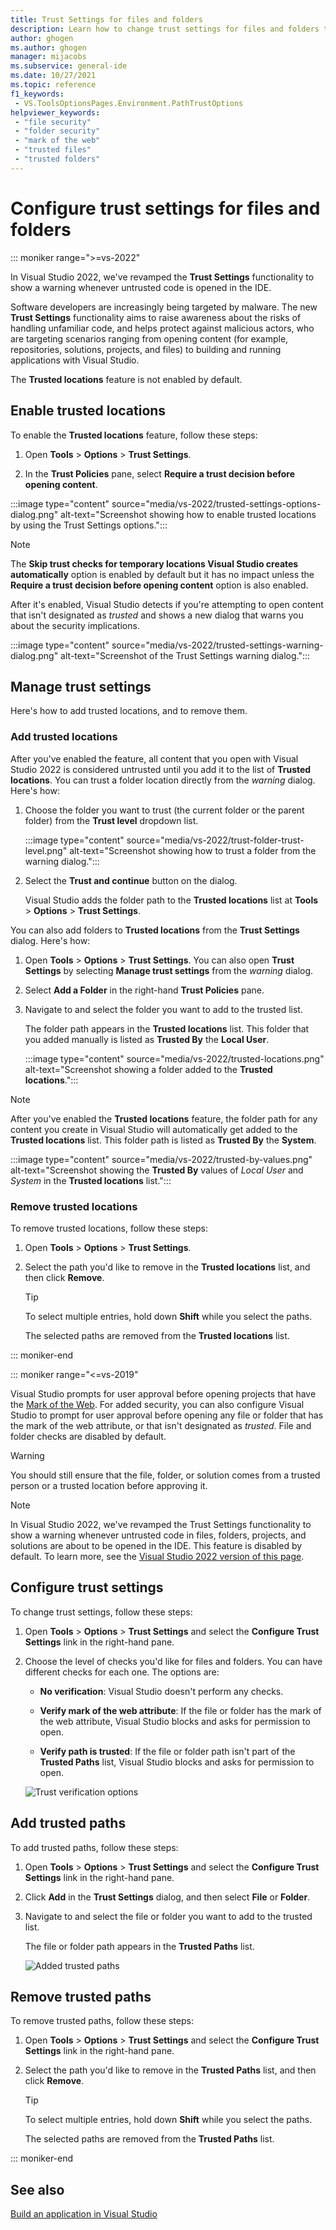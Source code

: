 ```yaml
---
title: Trust Settings for files and folders
description: Learn how to change trust settings for files and folders to keep Visual Studio secure.
author: ghogen
ms.author: ghogen
manager: mijacobs
ms.subservice: general-ide
ms.date: 10/27/2021
ms.topic: reference
f1_keywords:
 - VS.ToolsOptionsPages.Environment.PathTrustOptions
helpviewer_keywords:
 - "file security"
 - "folder security"
 - "mark of the web"
 - "trusted files"
 - "trusted folders"
---
```

# Configure trust settings for files and folders

::: moniker range=">=vs-2022"

In Visual Studio 2022, we've revamped the **Trust Settings** functionality to show a warning whenever untrusted code is opened in the IDE. 

Software developers are increasingly being targeted by malware. The new **Trust Settings** functionality aims to raise awareness about the risks of handling unfamiliar code, and helps protect against malicious actors, who are targeting scenarios ranging from opening content (for example, repositories, solutions, projects, and files) to building and running applications with Visual Studio. 

The **Trusted locations** feature is not enabled by default. 

## Enable trusted locations

To enable the **Trusted locations** feature, follow these steps:

1. Open **Tools** > **Options** > **Trust Settings**.

2. In the **Trust Policies** pane, select **Require a trust decision before opening content**.

:::image type="content" source="media/vs-2022/trusted-settings-options-dialog.png" alt-text="Screenshot showing how to enable trusted locations by using the Trust Settings options.":::

> [!NOTE]
> The **Skip trust checks for temporary locations Visual Studio creates automatically** option is enabled by default but it has no impact unless the **Require a trust decision before opening content** option is also enabled.

After it's enabled, Visual Studio detects if you're attempting to open content that isn't designated as *trusted* and shows a new dialog that warns you about the security implications.

:::image type="content" source="media/vs-2022/trusted-settings-warning-dialog.png" alt-text="Screenshot of the Trust Settings warning dialog.":::

## Manage trust settings

Here's how to add trusted locations, and to remove them.

### Add trusted locations

After you've enabled the feature, all content that you open with Visual Studio 2022 is considered untrusted until you add it to the list of **Trusted locations**.  You can trust a folder location directly from the *warning* dialog. Here's how:

1. Choose the folder you want to trust (the current folder or the parent folder) from the **Trust level** dropdown list.

   :::image type="content" source="media/vs-2022/trust-folder-trust-level.png" alt-text="Screenshot showing how to trust a folder from the warning dialog.":::

1. Select the **Trust and continue** button on the dialog.

   Visual Studio adds the folder path to the **Trusted locations** list at **Tools** > **Options** > **Trust Settings**.

You can also add folders to **Trusted locations** from the **Trust Settings** dialog. Here's how:

1. Open  **Tools** > **Options** > **Trust Settings**. You can also open **Trust Settings** by selecting **Manage trust settings** from the *warning* dialog.

2. Select **Add a Folder** in the right-hand **Trust Policies** pane.

3. Navigate to and select the folder you want to add to the trusted list.

   The folder path appears in the **Trusted locations** list. This folder that you added manually is listed as **Trusted By** the **Local User**.
   
   :::image type="content" source="media/vs-2022/trusted-locations.png" alt-text="Screenshot showing a folder added to the **Trusted locations**.":::

> [!NOTE]
> After you've enabled the **Trusted locations** feature, the folder path for any content you create in Visual Studio will automatically get added to the **Trusted locations** list. This folder path is listed as **Trusted By** the **System**.
> 
> :::image type="content" source="media/vs-2022/trusted-by-values.png" alt-text="Screenshot showing the **Trusted By** values of *Local User* and *System* in the **Trusted locations** list.":::

### Remove trusted locations

To remove trusted locations, follow these steps:

1. Open **Tools** > **Options** > **Trust Settings**.

2. Select the path you'd like to remove in the **Trusted locations** list, and then click **Remove**.

   > [!TIP]
   > To select multiple entries, hold down **Shift** while you select the paths.

   The selected paths are removed from the **Trusted locations** list.

::: moniker-end

::: moniker range="<=vs-2019"

Visual Studio prompts for user approval before opening projects that have the [Mark of the Web](/previous-versions/windows/internet-explorer/ie-developer/compatibility/ms537628(v=vs.85)). For added security, you can also configure Visual Studio to prompt for user approval before opening any file or folder that has the mark of the web attribute, or that isn't designated as *trusted*. File and folder checks are disabled by default.

> [!WARNING]
> You should still ensure that the file, folder, or solution comes from a trusted person or a trusted location before approving it.

> [!NOTE]
> In Visual Studio 2022, we've revamped the Trust Settings functionality to show a warning whenever untrusted code in files, folders, projects, and solutions are about to be opened in the IDE. This feature is disabled by default. To learn more, see the [Visual Studio 2022 version of this page](?view=vs-2022&preserve-view=true).

## Configure trust settings

To change trust settings, follow these steps:

1. Open **Tools** > **Options** > **Trust Settings** and select the **Configure Trust Settings** link in the right-hand pane.

2. Choose the level of checks you'd like for files and folders. You can have different checks for each one. The options are:

   * **No verification**: Visual Studio doesn't perform any checks.

   * **Verify mark of the web attribute**: If the file or folder has the mark of the web attribute, Visual Studio blocks and asks for permission to open.

   * **Verify path is trusted**: If the file or folder path isn't part of the **Trusted Paths** list, Visual Studio blocks and asks for permission to open.

   ![Trust verification options](media/trust-settings.png)

## Add trusted paths

To add trusted paths, follow these steps:

1. Open **Tools** > **Options** > **Trust Settings** and select the **Configure Trust Settings** link in the right-hand pane.

2. Click **Add** in the **Trust Settings** dialog, and then select **File** or **Folder**.

3. Navigate to and select the file or folder you want to add to the trusted list.

   The file or folder path appears in the **Trusted Paths** list.

   ![Added trusted paths](media/trusted-paths.png)

## Remove trusted paths

To remove trusted paths, follow these steps:

1. Open **Tools** > **Options** > **Trust Settings** and select the **Configure Trust Settings** link in the right-hand pane.

2. Select the path you'd like to remove in the **Trusted Paths** list, and then click **Remove**.

   > [!TIP]
   > To select multiple entries, hold down **Shift** while you select the paths.

   The selected paths are removed from the **Trusted Paths** list.

::: moniker-end

## See also

[Build an application in Visual Studio](../walkthrough-building-an-application.md)
